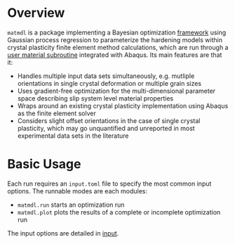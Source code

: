 # Overview


`matmdl` is a package implementing a Bayesian optimization [framework](https://scikit-optimize.github.io/stable/) using Gaussian process regression to parameterize the hardening models within crystal plasticity finite element method calculations, which are run through a [user material subroutine](https://www.researchgate.net/profile/Frank-Richter-5/post/Can_anyone_help_me_te_implement_properly_Huangs_UMAT_for_single_crystal_plasticity_on_Abaqus/attachment/5ca8491b3843b01b9b97ef84/AS%3A744577992499201%401554532635182/download/Huang+-+MECH+178.pdf) integrated with Abaqus. 
Its main features are that it:

* Handles multiple input data sets simultaneously, e.g. mutliple orientations in single crystal deformation or multiple grain sizes
* Uses gradient-free optimization for the multi-dimensional parameter space describing slip system level material properties
* Wraps around an existing crystal plasticity implementation using Abaqus as the finite element solver
* Considers slight offset orientations in the case of single crystal plasticity, which may go unquantified and unreported in most experimental data sets in the literature


# Basic Usage

Each run requires an `input.toml` file to specify the most common input options. 
The runnable modes are each modules:

* `matmdl.run` starts an optimization run
* `matmdl.plot` plots the results of a complete or incomplete optimization run

The input options are detailed in [input](input.md).
